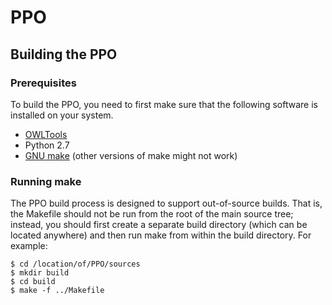 # PPO

## Building the PPO

### Prerequisites

To build the PPO, you need to first make sure that the following software is installed on your system.

* [OWLTools](https://github.com/owlcollab/owltools)
* Python 2.7
* [GNU make](https://www.gnu.org/software/make/) (other versions of make might not work)


### Running make

The PPO build process is designed to support out-of-source builds.  That is, the Makefile should not be run from the root of the main source tree; instead, you should first create a separate build directory (which can be located anywhere) and then run make from within the build directory.  For example:

```
$ cd /location/of/PPO/sources
$ mkdir build
$ cd build
$ make -f ../Makefile
```


